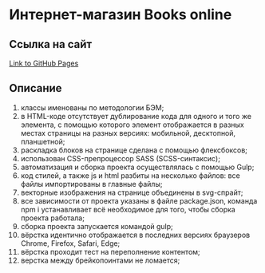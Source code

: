# Интернет-магазин Books online

## Ссылка на сайт

[Link to GitHub Pages]( https://mjulia111.github.io/Books_online_website)

## Описание

1. классы именованы по методологии БЭМ;
2. в HTML-коде отсутствует дублирование кода для одного и того же элемента, с помощью которого элемент отображается в разных местах страницы на разных версиях: мобильной, десктопной, планшетной;
3. раскладка блоков на странице сделана с помощью флексбоксов;
4. использован CSS-препроцессор SASS (SCSS-синтаксис);
5. автоматизация и сборка проекта осуществлялась с помощью Gulp;
6. код стилей, а также js и html разбиты на несколько файлов: все файлы импортированы в главные файлы;
7. векторные изображения на странице объединены в svg-спрайт;
8. все зависимости от проекта указаны в файле package.json, команда npm i устанавливает всё необходимое для того, чтобы сборка проекта работала;
9. сборка проекта запускается командой gulp;
10. вёрстка идентично отображается в последних версиях браузеров Chrome, Firefox, Safari, Edge;
11. вёрстка проходит тест на переполнение контентом;
12. верстка между брейкопоинтами не ломается;
